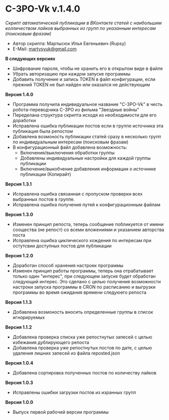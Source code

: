 # C-3PO-Vk v.1.4.0
_Скрипт автоматической публикации в ВКонтакте статей с наибольшим колличеством лайков выбранных из групп по указанным интересам (поисковым фразам)_

- Автор скрипта: Мартысюк Илья Евгеньевич (Rupsy)
- E-Mail: martysyuk@gmail.com

__В следующих версиях__
- Шифрование  пароля,  чтобы  не  хранить  его  в  открытом виде в файле
- Убрать авторизацию при каждом запуске программы
- Добавить  получение  и  запись TOKEN в файл конфигурации, если прежний TOKEN не был найден или оказался не действующим

__Версия 1.4.0__
- Программа получила индивидуальное название "C-3PO-Vk" в честь робота-переводчика C-3PO из фильма "Звездные войны"
- Переделана структура скрипта исходя из необходимости для его доработки
- Исправлена ошибка публикации постов если в группе источника эта публикация была репостом
- Добавлена возмоность публикации статей сразу в несколько групп по индивидуальным интересам (поисковым фразам)
- В конфигурационный файл добавлена возможность:
  - Включения/выключения обработки группы
  - Добавлены индивидуальные настройки для каждой группы публикации
  - Включение/выкобчение добавления информации о источнике публикации (Копирайт)

__Версия 1.3.1__
- Исправлена ошибка связанная с пропуском проверки всех выбранных постов в группе.
- Исправлена ошибка получения путей к конфигурационным файлам

__Версия 1.3.0__
- Изменен  принцип  репоста,  теперь  сообщение  побликуется   от  имени соощества (не репост) со всеми вложениями и указанием авторства поста
- Исправлена ошибка циклического хождения  по  интересам  при  остутсвии доступных постов для публикации

__Версия 1.2.0__
- Доработан способ хранения настроек программы
- Изменен принцип работы программы,  теперь она отрабатывает только один "интерес",  при следующем запуске будет обработан следующий интерес. Это сделано с целью получения возможности настроки запуска программы  в CRON по расписанию  и  выгрузки программы во время ожидания времени следуюего репоста

__Версия 1.1.3__
- Добавлена возмоность вносить определенные группы в список игнорируемых

__Версия 1.1.2__
- Добавлена проверка списка  уже  репостнутых запесей  с целью избежания дублирующего репоста
- Добавлена проверка  уже  репостнутых  постов по дате, с целью удаления лишних запесей из файла reposted.json

__Версия 1.0.4__
- Добавлена сортировка полученных постов по количеству лайков

__Версия 1.0.3__
- Исправлены ошибки загрузки постов из изранных групп

__Версия 1.0.0__
- Выпуск первой рабочей версии программы
